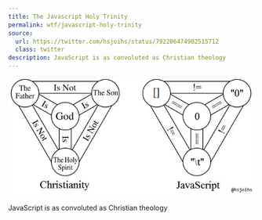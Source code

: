 ```yaml
---
title: The Javascript Holy Trinity
permalink: wtf/javascript-holy-trinity
source:
  url: https://twitter.com/hsjoihs/status/792206474902515712
  class: twitter
description: JavaScript is as convoluted as Christian theology
---
```


![Javascript Holy Trinity](/assets/the-javascript-trinity.jpg "Javascript Holy Trinity")


JavaScript is as convoluted as Christian theology
